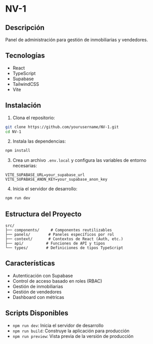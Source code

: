 # NV-1

## Descripción
Panel de administración para gestión de inmobiliarias y vendedores.

## Tecnologías
- React
- TypeScript
- Supabase
- TailwindCSS
- Vite

## Instalación

1. Clona el repositorio:
```bash
git clone https://github.com/yourusername/NV-1.git
cd NV-1
```

2. Instala las dependencias:
```bash
npm install
```

3. Crea un archivo `.env.local` y configura las variables de entorno necesarias:
```env
VITE_SUPABASE_URL=your_supabase_url
VITE_SUPABASE_ANON_KEY=your_supabase_anon_key
```

4. Inicia el servidor de desarrollo:
```bash
npm run dev
```

## Estructura del Proyecto
```
src/
├── components/     # Componentes reutilizables
├── panels/        # Paneles específicos por rol
├── context/       # Contextos de React (Auth, etc.)
├── api/          # Funciones de API y tipos
└── types/        # Definiciones de tipos TypeScript
```

## Características
- Autenticación con Supabase
- Control de acceso basado en roles (RBAC)
- Gestión de inmobiliarias
- Gestión de vendedores
- Dashboard con métricas

## Scripts Disponibles
- `npm run dev`: Inicia el servidor de desarrollo
- `npm run build`: Construye la aplicación para producción
- `npm run preview`: Vista previa de la versión de producción
